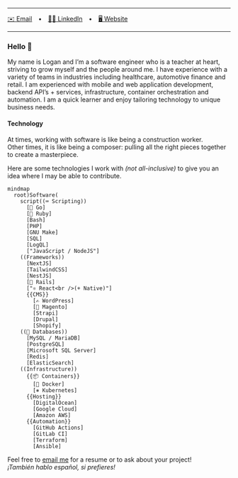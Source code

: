 -----

[✉️ Email](mailto:logan@loganstellway.com) • [👨‍💼 LinkedIn](https://linkedin.com/in/lstellway/) • [🖥️ Website](https://loganstellway.com)

-----

### Hello 👋

My name is Logan and I&rsquo;m a software engineer who is a teacher at heart, striving to grow myself and the people around me. I have experience with a variety of teams in industries including healthcare, automotive finance and retail. I am experienced with mobile and web application development, backend API’s + services, infrastructure, container orchestration and automation. I am a quick learner and enjoy tailoring technology to unique business needs.

#### Technology

At times, working with software is like being a construction worker.<br />
Other times, it is like being a composer: pulling all the right pieces together to create a masterpiece. 

Here are some technologies I work with _(not all-inclusive)_ to give you an idea where I may be able to contribute.

```mermaid
mindmap
  root)Software(
    script((⌨️ Scripting))
      [🦫 Go]
      [💎 Ruby]
      [Bash]
      [PHP]
      [GNU Make]
      [SQL]
      [LogQL]
      ["JavaScript / NodeJS"]
    ((Frameworks))
      [NextJS]
      [TailwindCSS]
      [NestJS]
      [🚊 Rails]
      ["⚛️ React<br />(+ Native)"]
      {{CMS}}
        [✍️ WordPress]
        [🛒 Magento]
        [Strapi]
        [Drupal]
        [Shopify]
    ((💾 Databases))
      [MySQL / MariaDB]
      [PostgreSQL]
      [Microsoft SQL Server]
      [Redis]
      [ElasticSearch]
    ((Infrastructure))
      {{📦 Containers}}
        [🐳 Docker]
        [⎈ Kubernetes]
      {{Hosting}}
        [DigitalOcean]
        [Google Cloud]
        [Amazon AWS]
      {{Automation}}
        [GitHub Actions]
        [GitLab CI]
        [Terraform]
        [Ansible]
```

Feel free to [email me](mailto:logan@loganstellway.com) for a resume or to ask about your project!<br />
_¡También hablo español, si prefieres!_

<!--
**lstellway/lstellway** is a ✨ _special_ ✨ repository because its `README.md` (this file) appears on your GitHub profile.

Here are some ideas to get you started:

- 🔭 I’m currently working on ...
- 🌱 I’m currently learning ...
- 👯 I’m looking to collaborate on ...
- 🤔 I’m looking for help with ...
- 💬 Ask me about ...
- 📫 How to reach me: ...
- 😄 Pronouns: ...
- ⚡ Fun fact: ...
-->
